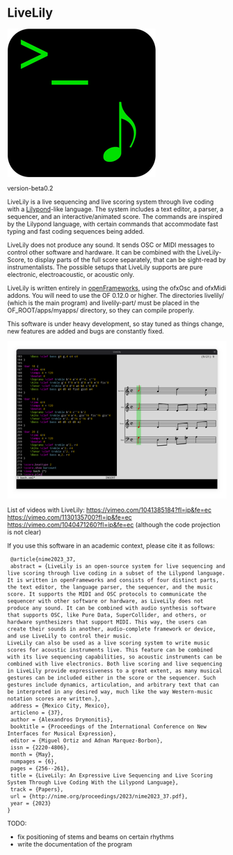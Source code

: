 # LiveLily
![LiveLily logo](images/livelily_logo_scaled.png?raw=true)
   
version-beta0.2

LiveLily is a live sequencing and live scoring system through live coding with a [Lilypond]-like language. The system includes a text editor, a parser, a sequencer, and an interactive/animated score. The commands are inspired by the Lilypond language, with certain commands that accommodate fast typing and fast coding sequences being added.

LiveLily does not produce any sound. It sends OSC or MIDI messages to control other software and hardware. It can be combined with the LiveLily-Score, to display parts of the full score separately, that can be sight-read by instrumentalists. The possible setups that LiveLily supports are pure electronic, electroacoustic, or acoustic only.

LiveLily is written entirely in [openFrameworks], using the ofxOsc and ofxMidi addons. You will need to use the OF 0.12.0 or higher.
The directories livelily/ (which is the main program) and livelily-part/ must be placed in the OF_ROOT/apps/myapps/ directory, so they can compile properly.

This software is under heavy development, so stay tuned as things change, new features are added and bugs are constantly fixed.
   
![LiveLily screenshot](images/LiveLily_screenshot.png?raw=true)

List of videos with LiveLily:
https://vimeo.com/1041385184?fl=ip&fe=ec
https://vimeo.com/1130135700?fl=ip&fe=ec
https://vimeo.com/1040471260?fl=ip&fe=ec (although the code projection is not clear)

If you use this software in an academic context, please cite it as follows:
```
 @article{nime2023_37,
 abstract = {LiveLily is an open-source system for live sequencing and live scoring through live coding in a subset of the Lilypond language. It is written in openFrameworks and consists of four distinct parts, the text editor, the language parser, the sequencer, and the music score. It supports the MIDI and OSC protocols to communicate the sequencer with other software or hardware, as LiveLily does not produce any sound. It can be combined with audio synthesis software that supports OSC, like Pure Data, SuperCollider, and others, or hardware synthesizers that support MIDI. This way, the users can create their sounds in another, audio-complete framework or device, and use LiveLily to control their music.
LiveLily can also be used as a live scoring system to write music scores for acoustic instruments live. This feature can be combined with its live sequencing capabilities, so acoustic instruments can be combined with live electronics. Both live scoring and live sequencing in LiveLily provide expressiveness to a great extent, as many musical gestures can be included either in the score or the sequencer. Such gestures include dynamics, articulation, and arbitrary text that can be interpreted in any desired way, much like the way Western-music notation scores are written.},
 address = {Mexico City, Mexico},
 articleno = {37},
 author = {Alexandros Drymonitis},
 booktitle = {Proceedings of the International Conference on New Interfaces for Musical Expression},
 editor = {Miguel Ortiz and Adnan Marquez-Borbon},
 issn = {2220-4806},
 month = {May},
 numpages = {6},
 pages = {256--261},
 title = {LiveLily: An Expressive Live Sequencing and Live Scoring System Through Live Coding With the Lilypond Language},
 track = {Papers},
 url = {http://nime.org/proceedings/2023/nime2023_37.pdf},
 year = {2023}
}
```

  
TODO:
- fix positioning of stems and beams on certain rhythms
- write the documentation of the program

[openFrameworks]: https://openframeworks.cc/
[Lilypond]: https://lilypond.org/
